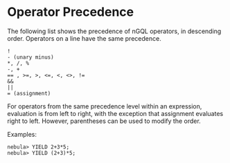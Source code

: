 # Operator Precedence

The following list shows the precedence of nGQL operators, in descending order. Operators on a line have the same precedence.

```ngql
!
- (unary minus)
*, /, %
-, +
== , >=, >, <=, <, <>, !=
&&
||
= (assignment)
```

For operators from the same precedence level within an expression, evaluation is from left to right, with the exception that assignment evaluates right to left. However, parentheses can be used to modify the order.

Examples:

```ngql
nebula> YIELD 2+3*5;
nebula> YIELD (2+3)*5;
```
